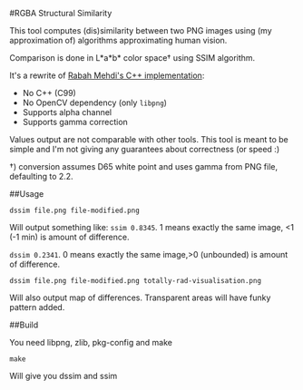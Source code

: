 #RGBA Structural Similarity

This tool computes (dis)similarity between two PNG images using (my approximation of) algorithms approximating human vision.

Comparison is done in L\*a\*b\* color space† using SSIM algorithm.

It's a rewrite of [Rabah Mehdi's C++ implementation](http://mehdi.rabah.free.fr/SSIM/):

* No C++ (C99)
* No OpenCV dependency (only `libpng`)
* Supports alpha channel
* Supports gamma correction

Values output are not comparable with other tools. This tool is meant to be
simple and I'm not giving any guarantees about correctness (or speed :)

†) conversion assumes D65 white point and uses gamma from PNG file, defaulting to 2.2.

##Usage

    dssim file.png file-modified.png

Will output something like:
`ssim 0.8345`. 1 means exactly the same image, &lt;1 (-1 min) is amount of difference.

`dssim 0.2341`. 0 means exactly the same image,&gt;0 (unbounded) is amount of difference.

    dssim file.png file-modified.png totally-rad-visualisation.png

Will also output map of differences. Transparent areas will have funky pattern added.


##Build

You need libpng, zlib, pkg-config and make

    make

Will give you dssim and ssim
